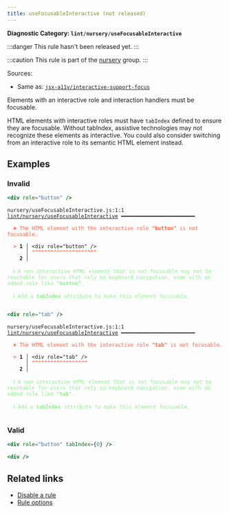 ```yaml
---
title: useFocusableInteractive (not released)
---
```


**Diagnostic Category: `lint/nursery/useFocusableInteractive`**

:::danger
This rule hasn't been released yet.
:::

:::caution
This rule is part of the [nursery](/linter/rules/#nursery) group.
:::

Sources: 
- Same as: <a href="https://github.com/jsx-eslint/eslint-plugin-jsx-a11y/blob/main/docs/rules/interactive-support-focus.md" target="_blank"><code>jsx-a11y/interactive-support-focus</code></a>

Elements with an interactive role and interaction handlers must be focusable.

HTML elements with interactive roles must have `tabIndex` defined to ensure they are
focusable. Without tabIndex, assistive technologies may not recognize these elements as
interactive.
You could also consider switching from an interactive role to its semantic HTML element
instead.

## Examples

### Invalid

```jsx
<div role="button" />
```

<pre class="language-text"><code class="language-text">nursery/useFocusableInteractive.js:1:1 <a href="https://biomejs.dev/linter/rules/use-focusable-interactive">lint/nursery/useFocusableInteractive</a> ━━━━━━━━━━━━━━━━━━━━━━━━

<strong><span style="color: Tomato;">  </span></strong><strong><span style="color: Tomato;">✖</span></strong> <span style="color: Tomato;">The HTML element with the interactive role </span><span style="color: Tomato;"><strong>&quot;button&quot;</strong></span><span style="color: Tomato;"> is not focusable.</span>
  
<strong><span style="color: Tomato;">  </span></strong><strong><span style="color: Tomato;">&gt;</span></strong> <strong>1 │ </strong>&lt;div role=&quot;button&quot; /&gt;
   <strong>   │ </strong><strong><span style="color: Tomato;">^</span></strong><strong><span style="color: Tomato;">^</span></strong><strong><span style="color: Tomato;">^</span></strong><strong><span style="color: Tomato;">^</span></strong><strong><span style="color: Tomato;">^</span></strong><strong><span style="color: Tomato;">^</span></strong><strong><span style="color: Tomato;">^</span></strong><strong><span style="color: Tomato;">^</span></strong><strong><span style="color: Tomato;">^</span></strong><strong><span style="color: Tomato;">^</span></strong><strong><span style="color: Tomato;">^</span></strong><strong><span style="color: Tomato;">^</span></strong><strong><span style="color: Tomato;">^</span></strong><strong><span style="color: Tomato;">^</span></strong><strong><span style="color: Tomato;">^</span></strong><strong><span style="color: Tomato;">^</span></strong><strong><span style="color: Tomato;">^</span></strong><strong><span style="color: Tomato;">^</span></strong><strong><span style="color: Tomato;">^</span></strong><strong><span style="color: Tomato;">^</span></strong><strong><span style="color: Tomato;">^</span></strong>
    <strong>2 │ </strong>
  
<strong><span style="color: lightgreen;">  </span></strong><strong><span style="color: lightgreen;">ℹ</span></strong> <span style="color: lightgreen;">A non-interactive HTML element that is not focusable may not be reachable for users that rely on keyboard navigation, even with an added role like </span><span style="color: lightgreen;"><strong>&quot;button&quot;</strong></span><span style="color: lightgreen;">.</span>
  
<strong><span style="color: lightgreen;">  </span></strong><strong><span style="color: lightgreen;">ℹ</span></strong> <span style="color: lightgreen;">Add a </span><span style="color: lightgreen;"><strong>tabIndex</strong></span><span style="color: lightgreen;"> attribute to make this element focusable.</span>
  
</code></pre>

```jsx
<div role="tab" />
```

<pre class="language-text"><code class="language-text">nursery/useFocusableInteractive.js:1:1 <a href="https://biomejs.dev/linter/rules/use-focusable-interactive">lint/nursery/useFocusableInteractive</a> ━━━━━━━━━━━━━━━━━━━━━━━━

<strong><span style="color: Tomato;">  </span></strong><strong><span style="color: Tomato;">✖</span></strong> <span style="color: Tomato;">The HTML element with the interactive role </span><span style="color: Tomato;"><strong>&quot;tab&quot;</strong></span><span style="color: Tomato;"> is not focusable.</span>
  
<strong><span style="color: Tomato;">  </span></strong><strong><span style="color: Tomato;">&gt;</span></strong> <strong>1 │ </strong>&lt;div role=&quot;tab&quot; /&gt;
   <strong>   │ </strong><strong><span style="color: Tomato;">^</span></strong><strong><span style="color: Tomato;">^</span></strong><strong><span style="color: Tomato;">^</span></strong><strong><span style="color: Tomato;">^</span></strong><strong><span style="color: Tomato;">^</span></strong><strong><span style="color: Tomato;">^</span></strong><strong><span style="color: Tomato;">^</span></strong><strong><span style="color: Tomato;">^</span></strong><strong><span style="color: Tomato;">^</span></strong><strong><span style="color: Tomato;">^</span></strong><strong><span style="color: Tomato;">^</span></strong><strong><span style="color: Tomato;">^</span></strong><strong><span style="color: Tomato;">^</span></strong><strong><span style="color: Tomato;">^</span></strong><strong><span style="color: Tomato;">^</span></strong><strong><span style="color: Tomato;">^</span></strong><strong><span style="color: Tomato;">^</span></strong><strong><span style="color: Tomato;">^</span></strong>
    <strong>2 │ </strong>
  
<strong><span style="color: lightgreen;">  </span></strong><strong><span style="color: lightgreen;">ℹ</span></strong> <span style="color: lightgreen;">A non-interactive HTML element that is not focusable may not be reachable for users that rely on keyboard navigation, even with an added role like </span><span style="color: lightgreen;"><strong>&quot;tab&quot;</strong></span><span style="color: lightgreen;">.</span>
  
<strong><span style="color: lightgreen;">  </span></strong><strong><span style="color: lightgreen;">ℹ</span></strong> <span style="color: lightgreen;">Add a </span><span style="color: lightgreen;"><strong>tabIndex</strong></span><span style="color: lightgreen;"> attribute to make this element focusable.</span>
  
</code></pre>

### Valid

```jsx
<div role="button" tabIndex={0} />
```

```jsx
<div />
```

## Related links

- [Disable a rule](/linter/#disable-a-lint-rule)
- [Rule options](/linter/#rule-options)
